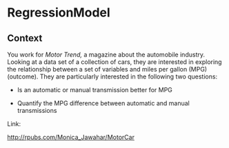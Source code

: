 # RegressionModel

## Context

You work for _Motor Trend,_ a magazine about the automobile industry. Looking at a data set of a collection of cars, they are interested in exploring the relationship between a set of variables and miles per gallon (MPG) (outcome). They are particularly interested in the following two questions:

* Is an automatic or manual transmission better for MPG

* Quantify the MPG difference between automatic and manual transmissions


Link:

http://rpubs.com/Monica_Jawahar/MotorCar
